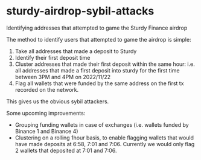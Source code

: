 # sturdy-airdrop-sybil-attacks
Identifying addresses that attempted to game the Sturdy Finance airdrop

The method to identify users that attempted to game the airdrop is simple:
1. Take all addresses that made a deposit to Sturdy 
2. Identify their first deposit time
3. Cluster addresses that made their first deposit within the same hour: i.e. all addresses that made a first deposit into sturdy for the first time between 3PM and 4PM on 2022/11/22
4. Flag all wallets that were funded by the same address on the first tx recorded on the network.

This gives us the obvious sybil attackers. 

Some upcoming improvements:
* Grouping funding wallets in case of exchanges (i.e. wallets funded by Binance 1 and Binance 4)
* Clustering on a rolling 1hour basis, to enable flagging wallets that would have made deposits at 6:58, 7:01 and 7:06. Currently we would only flag 2 wallets that deposited at 7:01 and 7:06.
